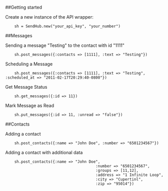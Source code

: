 ##Getting started

Create a new instance of the API wrapper:

		sh = SendHub.new("your_api_key", "your_number")

##Messages

Sending a message "Testing" to the contact with id "1111"

		sh.post_messages({:contacts => [1111], :text => "Testing"})

Scheduling a Message

		sh.post_messages({:contacts => [1111], :text => "Testing", :scheduled_at => "2011-02-17T20:29:40-0800"})

Get Message Status

		sh.get_messages({:id => 11})

Mark Message as Read

		sh.put_messages({:id => 11, :unread => "false"})

##Contacts

Adding a contact

		sh.post_contacts({:name => "John Doe", :number => "6501234567"})

Adding a contact with additional data

		sh.post_contacts({:name => "John Doe", 
											:number => "6501234567", 
											:groups => [11,12], 
											:address => "1 Infinite Loop", 
											:city => "Cupertinl", 
											:zip => "95014"})
